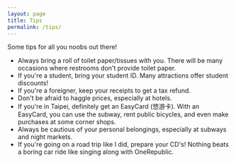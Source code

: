 ```yaml
---
layout: page
title: Tips
permalink: /tips/
---
```

Some tips for all you noobs out there!

- Always bring a roll of toilet paper/tissues with you. There will be many occasions where restrooms don't provide toilet paper.
- If you're a student, bring your student ID. Many attractions offer student discounts!
- If you're a foreigner, keep your receipts to get a tax refund.
- Don't be afraid to haggle prices, especially at hotels.
- If you're in Taipei, definitely get an EasyCard (悠游卡). With an EasyCard, you can use the subway, rent public bicycles, and even make purchases at some corner shops.
- Always be cautious of your personal belongings, especially at subways and night markets.
- If you're going on a road trip like I did, prepare your CD's! Nothing beats a boring car ride like singing along with OneRepublic.